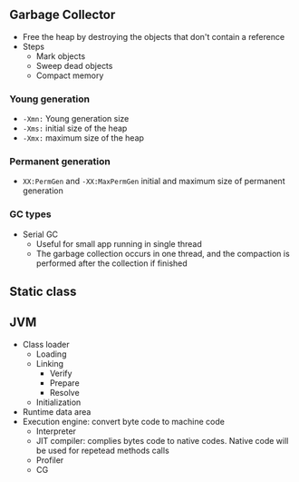## Garbage Collector

- Free the heap by destroying the objects that don't contain a reference
- Steps
    - Mark objects
    - Sweep dead objects 
    - Compact memory
    

### Young generation

- ``-Xmn:`` Young generation size
- ``-Xms:`` initial size of the heap 
- ``-Xmx:`` maximum size of the heap

### Permanent generation
- ``XX:PermGen`` and ``-XX:MaxPermGen`` initial and maximum size of permanent generation


### GC types
- Serial GC
    - Useful for small app running in single thread
    - The garbage collection occurs in one thread, and the compaction is performed after the 
    collection if finished
      

## Static class
      
## JVM
- Class loader
    - Loading
    - Linking
        - Verify
        - Prepare
        - Resolve 
    - Initialization
- Runtime data area
- Execution engine: convert byte code to machine code
    - Interpreter
    - JIT compiler: complies bytes code to native codes. Native code will be used for repetead methods calls
    - Profiler
    - CG 
